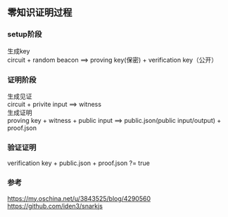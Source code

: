 ## 零知识证明过程

### setup阶段

生成key  
circuit + random beacon ==> proving key(保密) + verification key（公开）


###  证明阶段
生成见证  
circuit + privite input ==>   witness  
生成证明  
proving key  + witness +  public input ==> public.json(public input/output) + proof.json  


###  验证证明  
verification key + public.json + proof.json ?= true  


### 参考
https://my.oschina.net/u/3843525/blog/4290560  
https://github.com/iden3/snarkjs
